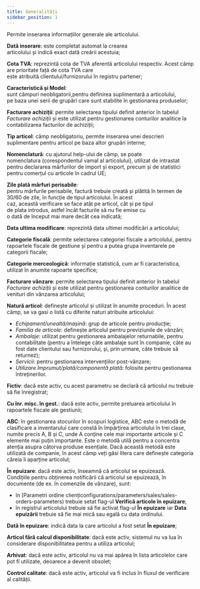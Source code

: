 ```yaml
---
title: Generalități
sidebar_position: 1
---
```


Permite inserarea informațiilor generale ale articolului.

**Dată inserare**: este completat automat la crearea articolului și indică exact dată creării acestuia;

**Cota TVA**: reprezintă cota de TVA aferentă articolului respectiv. Acest câmp are prioritate față de cota TVA care este atribuită clientului/furnizorului în registru partener;

**Caracteristică și Model**: sunt câmpuri neobligatorii,pentru definirea suplimentară a articolului, pe baza unei serii de grupări care sunt stabilite în gestionarea produselor;

**Facturare achiziții**: permite selectarea tipului definit anterior în tabelul *Facturare achiziții* și este utilizat pentru gestionarea conturilor analitice la contabilizarea facturilor de achiziții;

**Tip articol**: câmp neobligatoriu, permite inserarea unei descrieri suplimentare pentru articol pe baza altor grupări interne; 

**Nomenclatură**: cu ajutorul help-ului de câmp,  se poate nomenclatura (corespondentul vamal al articolului), utilizat de intrastat pentru declararea mărfurilor de import și export, precum și de statistici pentru comerțul cu articole în cadrul UE;

**Zile plată mărfuri perisabile**: pentru mărfurile perisabile, factură trebuie creată și plătită în termen de 30/60 de zile, în funcție de tipul articolului. În acest caz, această verificare se face atât pe articol, cât și pe tipul de plata introdus, astfel încât facturile să nu fie emise cu o dată de început mai mare decât cea indicată;

**Data ultima modificare**: reprezintă data ultimei modificări a articolului;

**Categorie fiscală**: permite selectarea categoriei fiscale a articolului, pentru rapoartele fiscale de gestiune și pentru a putea grupa inventarele pe categorii fiscale;

**Categorie merceologică**: informație statistică, cum ar fi caracteristica, utilizat în anumite rapoarte specifice;

**Facturare vânzare**: permite selectarea tipului definit anterior în tabelul *Facturare achiziții* și este utilizat pentru gestionarea conturilor analitice de venituri din vânzarea articolului;

**Natură articol**: definește articolul și utilizat în anumite proceduri. În acest câmp, se va gasi o listă cu diferite naturi atribuite articolului:

 - *Echipament/unealtă/mașină*: grup de articole pentru producție;
 - *Familia de articole*: definește articolul pentru previziunile de vânzări;
 - *Ambalaje*: utilizat pentru gestionarea ambalajelor returnabile, pentru contabilitate (pentru a întelege câte ambalaje sunt în companie, câte au fost date clientului sau furnizorului, și, prin urmare, câte trebuie să returnez);
 - *Servicii*: pentru gestionarea intervențiilor post-vânzare;
 - *Utilizare împrumut/plată/componentă plată*: folosite pentru gestionarea întreținerilor.

**Fictiv**: dacă este activ, cu acest parametru se declară că articolul nu trebuie să fie înregistrat;

**Cu înr. mișc. în gest.**: dacă este activ, permite preluarea articolului în rapoartele fiscale ale gestiunii;

**ABC**: în gestionarea stocurilor în scopuri logistice, ABC este o metodă de clasificare a inventarului care constă în împărțirea articolului în trei clase, numite precis A, B și C, unde A conține cele mai importante articole și C elemente mai puțin importante. Este o metodă utilă pentru a concentra atenția asupra câtorva produse esențiale. Dacă această metodă este utilizată de companie, în acest câmp veți găsi litera care definește categoria căreia îi aparține articolul;

**În epuizare**: dacă este activ, înseamnă că articolul se epuizează.  
Condițiile pentru obținerea notificării că articolul se epuizează, în documente (de ex. în comenzile de vânzare), sunt:
- în [Parametri ordine cliențiconfigurations/parameters/sales/sales-orders-parameters) trebuie setat flag-ul **Verifică articole în epuizare**;
- în registrul articolului trebuie să fie activat flag-ul **În epuizare** iar **Data epuizării** trebuie să fie mai mică sau egală cu data ordinului.

**Dată în epuizare**: indică data la care articolul a fost setat **În epuizare**;

**Articol fără calcul disponibilitate**: dacă este activ, sistemul nu va lua în considerare disponibilitatea pentru a utiliza articolul;

**Arhivat**: dacă este activ, articolul nu va mai apărea în lista articolelor care pot fi utilizate, deoarece a devenit obsolet;

**Control calitate**: dacă este activ, articolul va fi inclus în fluxul de verificare al calității.
